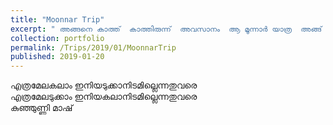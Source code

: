 ```yaml
---
title: "Moonnar Trip"
excerpt: " അങ്ങനെ കാത്ത്  കാത്തിരുന്ന്  അവസാനം  ആ മൂന്നാർ യാത്ര  അങ്ങ് നടപ്പിലാക്കി. -3 ഡിഗ്രി തണുപ്പ് എന്നാണല്ലോ പത്രമാധ്യമങ്ങൾ എല്ലാം കെട്ടിഘോഷിച്ചേ. എന്നാ  പിന്നെ അതങ്ങട് നേരിട്ട് ചെന്ന് അനുഭവിക്കാം ന്നായി മോഹം.. <br/><img src='/images/moonnar.jpg'>"
collection: portfolio
permalink: /Trips/2019/01/MoonnarTrip
published: 2019-01-20
---
```

എത്ര­മേല­കലാം ഇനിയടുക്കാ­നിടമില്ലെന്നതു­വരെ   
എത്ര­മേല­ടുക്കാം ഇനിയകലാനിടമി­ല്ലെന്നതു­വരെ‍   
കുഞ്ഞുണ്ണി മാഷ്
